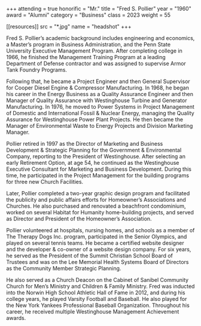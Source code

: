 +++
attending = true
honorific = "Mr."
title     = "Fred S. Pollier"
year      = "1960"
award     = "Alumni"
category  = "Business"
class     = 2023
weight    = 55

[[resources]]
  src  = "*.jpg"
  name = "headshot"
+++

Fred S. Pollier’s academic background includes engineering and economics, a Master’s program in Business Administration, and the Penn State University Executive Management Program. After completing college in 1966, he finished the Management Training Program at a leading Department of Defense contractor and was assigned to supervise Armor Tank Foundry Programs.

Following that, he became a Project Engineer and then General Supervisor for Cooper Diesel Engine & Compressor Manufacturing. In 1968, he began his career in the Energy Business as a Quality Assurance Engineer and then Manager of Quality Assurance with Westinghouse Turbine and Generator Manufacturing. In 1976, he moved to Power Systems in Project Management of Domestic and International Fossil & Nuclear Energy, managing the Quality Assurance for Westinghouse Power Plant Projects. He then became the Manager of Environmental Waste to Energy Projects and Division Marketing Manager.

Pollier retired in 1997 as the Director of Marketing and Business Development & Strategic Planning for the Government & Environmental Company, reporting to the President of Westinghouse. After selecting an early Retirement Option, at age 54, he continued as the Westinghouse Executive Consultant for Marketing and Business Development. During this time, he participated in the Project Management for the building programs for three new Church Facilities.

Later, Pollier completed a two-year graphic design program and facilitated the publicity and public affairs efforts for Homeowner’s Associations and Churches. He also purchased and renovated a beachfront condominium, worked on several Habitat for Humanity home-building projects, and served as Director and President of the Homeowner’s Association.

Pollier volunteered at hospitals, nursing homes, and schools as a member of The Therapy Dogs Inc. program, participated in the Senior Olympics, and played on several tennis teams. He became a certified website designer and the developer & co-owner of a website design company. For six years, he served as the President of the Summit Christian School Board of Trustees and was on the Lee Memorial Health Systems Board of Directors as the Community Member Strategic Planning.

He also served as a Church Deacon on the Cabinet of Sanibel Community Church for Men’s Ministry and Children & Family Ministry. Fred was inducted into the Norwin High School Athletic Hall of Fame in 2012, and during his college years, he played Varsity Football and Baseball. He also played for the New York Yankees Professional Baseball Organization. Throughout his career, he received multiple Westinghouse Management Achievement awards.